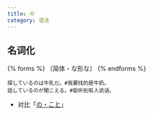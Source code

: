 ```yaml
---
title: の
category: 语法
---
```


## 名词化

{% forms %}
〔简体・な形な〕
{% endforms %}

```example
探しているのは牛乳だ。#我要找的是牛奶。
話しているのが聞こえる。#能听到有人说话。
```

- 对比「[の・こと](../no-koto#名词化)」
